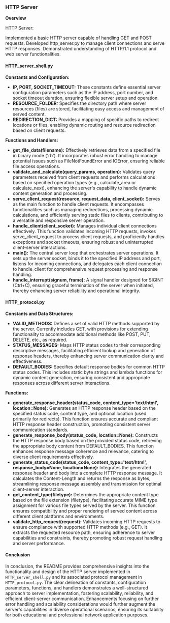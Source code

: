 ### HTTP Server

**Overview**

HTTP Server:

Implemented a basic HTTP server capable of handling GET and POST requests.
Developed http_server.py to manage client connections and serve HTTP responses.
Demonstrated understanding of HTTP/1.1 protocol and web server functionalities.


#### HTTP_server_shell.py

**Constants and Configuration:**
- **IP, PORT, SOCKET_TIMEOUT:** These constants define essential server configuration parameters such as the IP address, port number, and socket timeout duration, ensuring flexible server setup and operation.
- **RESOURCE_FOLDER:** Specifies the directory path where server resources (files) are stored, facilitating easy access and management of served content.
- **REDIRECTION_DICT:** Provides a mapping of specific paths to redirect locations or files, enabling dynamic routing and resource redirection based on client requests.

**Functions and Handlers:**
- **get_file_data(filename):** Effectively retrieves data from a specified file in binary mode ('rb'). It incorporates robust error handling to manage potential issues such as FileNotFoundError and IOError, ensuring reliable file access operations.
- **validate_and_calculate(query_params, operation):** Validates query parameters received from client requests and performs calculations based on specified operation types (e.g., calculate_area or calculate_next), enhancing the server's capability to handle dynamic content generation and processing.
- **serve_client_request(resource, request_data, client_socket):** Serves as the main function to handle client requests. It encompasses functionalities such as managing redirections, processing dynamic calculations, and efficiently serving static files to clients, contributing to a versatile and responsive server operation.
- **handle_client(client_socket):** Manages individual client connections effectively. This function validates incoming HTTP requests, invokes serve_client_request to process client requests, and proficiently handles exceptions and socket timeouts, ensuring robust and uninterrupted client-server interactions.
- **main():** The central server loop that orchestrates server operations. It sets up the server socket, binds it to the specified IP address and port, listens for incoming connections, and delegates each client connection to handle_client for comprehensive request processing and response handling.
- **handle_interrupt(signum, frame):** A signal handler designed for SIGINT (Ctrl+C), ensuring graceful termination of the server when initiated, thereby enhancing server reliability and operational integrity.

#### HTTP_protocol.py

**Constants and Data Structures:**
- **VALID_METHODS:** Defines a set of valid HTTP methods supported by the server. Currently includes GET, with provisions for extending functionality to accommodate additional methods like POST, PUT, DELETE, etc., as required.
- **STATUS_MESSAGES:** Maps HTTP status codes to their corresponding descriptive messages, facilitating efficient lookup and generation of response headers, thereby enhancing server communication clarity and effectiveness.
- **DEFAULT_BODIES:** Specifies default response bodies for common HTTP status codes. This includes static byte strings and lambda functions for dynamic content generation, ensuring consistent and appropriate responses across different server interactions.

**Functions:**
- **generate_response_header(status_code, content_type='text/html', location=None):** Generates an HTTP response header based on the specified status code, content type, and optional location (used primarily for redirects). This function ensures accurate and compliant HTTP response header construction, promoting consistent server communication standards.
- **generate_response_body(status_code, location=None):** Constructs the HTTP response body based on the provided status code, retrieving the appropriate body content from DEFAULT_BODIES. This function enhances response message coherence and relevance, catering to diverse client requirements effectively.
- **generate_status_code(status_code, content_type='text/html', response_body=None, location=None):** Integrates the generated response header and body into a complete HTTP response message. It calculates the Content-Length and returns the response as bytes, streamlining response message assembly and transmission for optimal client-server interaction.
- **get_content_type(filetype):** Determines the appropriate content type based on the file extension (filetype), facilitating accurate MIME type assignment for various file types served by the server. This function ensures compatibility and proper rendering of served content across different client platforms and environments.
- **validate_http_request(request):** Validates incoming HTTP requests to ensure compliance with supported HTTP methods (e.g., GET). It extracts the requested resource path, ensuring adherence to server capabilities and constraints, thereby promoting robust request handling and server performance.

#### Conclusion

In conclusion, the README provides comprehensive insights into the functionality and design of the HTTP server implemented in `HTTP_server_shell.py` and its associated protocol management in `HTTP_protocol.py`. The clear delineation of constants, configuration parameters, functions, and handlers demonstrates a well-structured approach to server implementation, fostering scalability, reliability, and efficient client-server communication. Enhancements focusing on further error handling and scalability considerations would further augment the server's capabilities in diverse operational scenarios, ensuring its suitability for both educational and professional network application purposes.